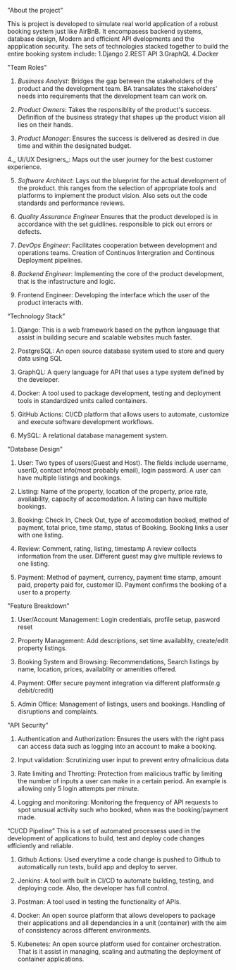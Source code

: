 "About the project"

This is project is developed to simulate real world application of a robust booking system just like AirBnB. It encompasess backend systems, database design, Modern and efficient API dvelopments and the appplication security. 
The sets of technologies stacked together to build the entire booking system include:
  1.Django
  2.REST API
  3.GraphQL
  4.Docker


"Team Roles"
1. _Business Analyst_: Bridges the gap between the stakeholders of the product and the development team. BA transalates the stakeholders' needs into requirements that the development team can work on.

2. _Product Owners_: Takes the responsiblity of the product's success. Definifion of the business strategy that shapes up the product vision all lies on their hands.

3. _Product Manager_: Ensures the success is delivered as desired in due time and within the designated budget.

4._ UI/UX Designers_: Maps out the user journey for the best customer experience.

5. _Software Architect_: Lays out the blueprint for the actual development of the prokduct. this ranges from the selection of appropriate tools and platforms to implement the product vision. Also sets out the code standards and performance reviews.

6. _Quality Assurance Engineer_ Ensures that the product developed is in accordance with the set guidlines. responsible to pick out errors or defects.

7. _DevOps Engineer_: Facilitates cooperation between development and operations teams. Creation of Continuos Intergration and Continous Deployment pipelines.
8. _Backend Engineer_: Implementing the core of the product development, that is the infastructure and logic.

9. Frontend Engineer: Developing the interface which the user of the product interacts with.


“Technology Stack”
1. Django: This is a web framework based on the python langauage that assist in building secure and scalable websites much faster.

2. PostgreSQL: An open source database system used to store and query data using SQL

3. GraphQL: A query language for API that uses a type system defined by the developer.

4. Docker: A tool used to package development, testing and deployment tools in standardized units called containers.

5. GitHub Actions: CI/CD platform that allows users to automate, customize and execute software development workflows.

6. MySQL: A relational database management system.


"Database Design"
1. User: Two types of users(Guest and Host). The fields include username, userID, contact info(most probably email), login password.
A user can have multiple listings and bookings.

2. Listing: Name of the property, location of the property, price rate, availability, capacity of accomodation.
A listing can have multiple bookings.

3. Booking: Check In, Check Out, type of accomodation booked, method of payment, total price, time stamp, status of Booking.
Booking links a user with one listing.

4. Review: Comment, rating, listing, timestamp
A review collects information from the user.
Different guest may give multiple reviews to one listing.

5. Payment: Method of payment, currency, payment time stamp, amount paid, property paid for, customer ID.
Payment confirms the booking of a user to a property.


"Feature Breakdown"
1. User/Account Management: Login credentials, profile setup, pasword reset

2. Property Management: Add descriptions, set time availablity, create/edit property listings.

3. Booking System and Browsing: Recommendations, Search listings by name, location, prices, availablity or amenities offered.

4. Payment: Offer secure payment integration via different platforms(e.g debit/credit)

5. Admin Office: Management of listings, users and bookings. Handling of disruptions and complaints. 


"API Security"
1. Authentication and Authorization: Ensures the users with the right pass can access data such as logging into an account to make a booking.

2. Input validation: Scrutinizing user input to prevent entry ofmalicious data

3. Rate limiting and Throtting: Protection from malicious traffic by limiting the number of inputs a user can make in a certain period. An example is allowing only 5 login attempts per minute.

4. Logging and monitoring: Monitoring the frequency of API requests to spot unusual activity such who booked, when was the booking/payment made.


“CI/CD Pipeline”
This is a set of automated processess used in the development of applications to build, test and deploy code changes efficiently and reliable.
1. Github Actions: Used everytime a code change is pushed to Github to automatically run tests, build app and deploy to server.

3. Jenkins: A tool with built in CI/CD to automate building, testing, and deploying code. Also, the developer has full control.

4. Postman: A tool used in testing the functionality of APIs.

5. Docker: An open source platform that allows developers to package their applications and all dependancies in a unit (container) with the aim of consistency across different environments.

6. Kubenetes: An open source platform used for container orchestration.
That is it assist in managing, scaling and autmating the deployment of container applications.   
